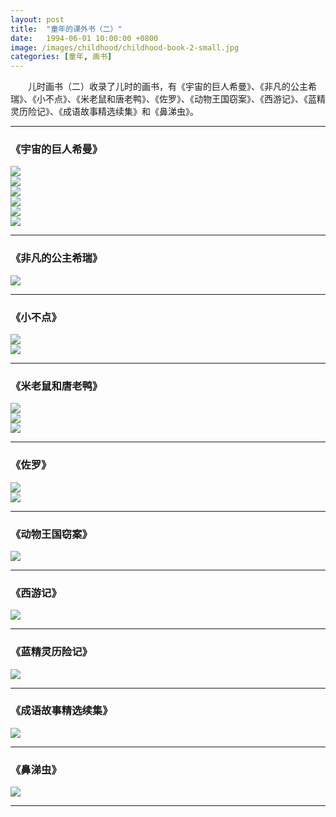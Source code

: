 ```yaml
---
layout: post
title:  "童年的课外书（二）"
date:   1994-06-01 10:00:00 +0800
image: /images/childhood/childhood-book-2-small.jpg
categories: [童年, 画书]
---
```


　　儿时画书（二）收录了儿时的画书，有《宇宙的巨人希曼》、《非凡的公主希瑞》、《小不点》、《米老鼠和唐老鸭》、《佐罗》、《动物王国窃案》、《西游记》、《蓝精灵历险记》、《成语故事精选续集》和《鼻涕虫》。

------

<h3>《宇宙的巨人希曼》</h3>

<div class="row">
    <div class="col-md-4">
        <a href="{{site.baseurl}}/images/childhood/宇宙的巨人希曼13.jpg" target="_blank">
            <img class="thumbnail" src="{{site.baseurl}}/images/childhood/宇宙的巨人希曼13_s.jpg">
        </a>
    </div>
    <div class="col-md-4">
        <a href="{{site.baseurl}}/images/childhood/宇宙的巨人希曼14.jpg" target="_blank">
            <img class="thumbnail" src="{{site.baseurl}}/images/childhood/宇宙的巨人希曼14_s.jpg">
        </a>
    </div>
    <div class="col-md-4">
        <a href="{{site.baseurl}}/images/childhood/宇宙的巨人希曼15.jpg" target="_blank">
            <img class="thumbnail" src="{{site.baseurl}}/images/childhood/宇宙的巨人希曼15_s.jpg">
        </a>
    </div>
</div>
<div class="row">
    <div class="col-md-4">
        <a href="{{site.baseurl}}/images/childhood/宇宙的巨人希曼16.jpg" target="_blank">
            <img class="thumbnail" src="{{site.baseurl}}/images/childhood/宇宙的巨人希曼16_s.jpg">
        </a>
    </div>
    <div class="col-md-4">
        <a href="{{site.baseurl}}/images/childhood/宇宙的巨人希曼17.jpg" target="_blank">
            <img class="thumbnail" src="{{site.baseurl}}/images/childhood/宇宙的巨人希曼17_s.jpg">
        </a>
    </div>
    <div class="col-md-4">
        <a href="{{site.baseurl}}/images/childhood/宇宙的巨人希曼18.jpg" target="_blank">
            <img class="thumbnail" src="{{site.baseurl}}/images/childhood/宇宙的巨人希曼18_s.jpg">
        </a>
    </div>
</div>

------

<h3>《非凡的公主希瑞》</h3>

<div class="row">
    <div class="col-md-6">
        <a href="{{site.baseurl}}/images/childhood/非凡的公主希瑞2.jpg" target="_blank">
            <img class="thumbnail" src="{{site.baseurl}}/images/childhood/非凡的公主希瑞2_s.jpg">
        </a>
    </div>
    <div class="col-md-6">
    </div>
</div>

------

<h3>《小不点》</h3>

<div class="row">
    <div class="col-md-6">
        <a href="{{site.baseurl}}/images/childhood/小不点 古城遗址.jpg" target="_blank">
            <img class="thumbnail" src="{{site.baseurl}}/images/childhood/小不点 古城遗址_s.jpg">
        </a>
    </div>
    <div class="col-md-6">
        <a href="{{site.baseurl}}/images/childhood/小不点 紧急警报.jpg" target="_blank">
            <img class="thumbnail" src="{{site.baseurl}}/images/childhood/小不点 紧急警报_s.jpg">
        </a>
    </div>
</div>

------

<h3>《米老鼠和唐老鸭》</h3>

<div class="row">
    <div class="col-md-4">
        <a href="{{site.baseurl}}/images/childhood/米老鼠1.jpg" target="_blank">
            <img class="thumbnail" src="{{site.baseurl}}/images/childhood/米老鼠1_s.jpg">
        </a>
    </div>
    <div class="col-md-4">
        <a href="{{site.baseurl}}/images/childhood/米老鼠2.jpg" target="_blank">
            <img class="thumbnail" src="{{site.baseurl}}/images/childhood/米老鼠2_s.jpg">
        </a>
    </div>
    <div class="col-md-4">
        <a href="{{site.baseurl}}/images/childhood/唐老鸭1.jpg" target="_blank">
            <img class="thumbnail" src="{{site.baseurl}}/images/childhood/唐老鸭1_s.jpg">
        </a>
    </div>
</div>

------

<h3>《佐罗》</h3>

<div class="row">
    <div class="col-md-6">
        <a href="{{site.baseurl}}/images/childhood/佐罗1.jpg" target="_blank">
            <img class="thumbnail" src="{{site.baseurl}}/images/childhood/佐罗1_s.jpg">
        </a>
    </div>
    <div class="col-md-6">
        <a href="{{site.baseurl}}/images/childhood/佐罗2.jpg" target="_blank">
            <img class="thumbnail" src="{{site.baseurl}}/images/childhood/佐罗2_s.jpg">
        </a>
    </div>
</div>

------

<h3>《动物王国窃案》</h3>

<div class="row">
    <div class="col-md-6">
        <a href="{{site.baseurl}}/images/childhood/动物王国窃案1.jpg" target="_blank">
            <img class="thumbnail" src="{{site.baseurl}}/images/childhood/动物王国窃案1_s.jpg">
        </a>
    </div>
    <div class="col-md-6">
    </div>
</div>

------

<h3>《西游记》</h3>

<div class="row">
    <div class="col-md-6">
        <a href="{{site.baseurl}}/images/childhood/西游记.jpg" target="_blank">
            <img class="thumbnail" src="{{site.baseurl}}/images/childhood/西游记_s.jpg">
        </a>
    </div>
    <div class="col-md-6">
    </div>
</div>

------

<h3>《蓝精灵历险记》</h3>

<div class="row">
    <div class="col-md-6">
        <a href="{{site.baseurl}}/images/childhood/蓝精灵历险记.jpg" target="_blank">
            <img class="thumbnail" src="{{site.baseurl}}/images/childhood/蓝精灵历险记_s.jpg">
        </a>
    </div>
    <div class="col-md-6">
    </div>
</div>

------

<h3>《成语故事精选续集》</h3>

<div class="row">
    <div class="col-md-6">
        <a href="{{site.baseurl}}/images/childhood/成语故事精选续集.jpg" target="_blank">
            <img class="thumbnail" src="{{site.baseurl}}/images/childhood/成语故事精选续集_s.jpg">
        </a>
    </div>
    <div class="col-md-6">
    </div>
</div>

------

<h3>《鼻涕虫》</h3>

<div class="row">
    <div class="col-md-6">
        <a href="{{site.baseurl}}/images/childhood/鼻涕虫.jpg" target="_blank">
            <img class="thumbnail" src="{{site.baseurl}}/images/childhood/鼻涕虫_s.jpg">
        </a>
    </div>
    <div class="col-md-6">
    </div>
</div>

------